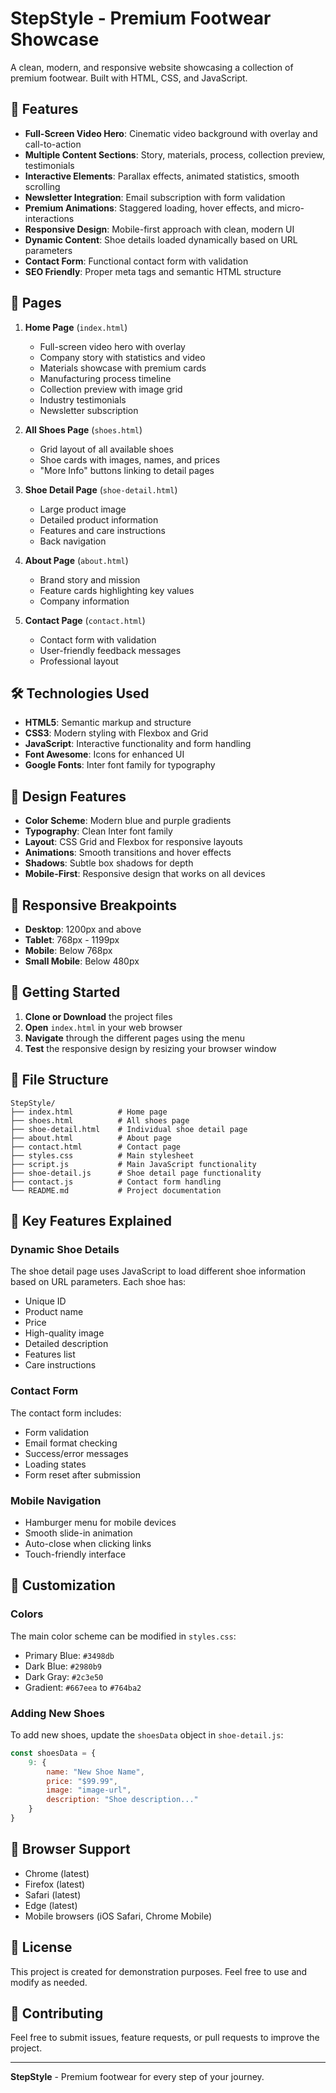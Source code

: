 # StepStyle - Premium Footwear Showcase

A clean, modern, and responsive website showcasing a collection of premium footwear. Built with HTML, CSS, and JavaScript.

## 🎯 Features

- **Full-Screen Video Hero**: Cinematic video background with overlay and call-to-action
- **Multiple Content Sections**: Story, materials, process, collection preview, testimonials
- **Interactive Elements**: Parallax effects, animated statistics, smooth scrolling
- **Newsletter Integration**: Email subscription with form validation
- **Premium Animations**: Staggered loading, hover effects, and micro-interactions
- **Responsive Design**: Mobile-first approach with clean, modern UI
- **Dynamic Content**: Shoe details loaded dynamically based on URL parameters
- **Contact Form**: Functional contact form with validation
- **SEO Friendly**: Proper meta tags and semantic HTML structure

## 📄 Pages

1. **Home Page** (`index.html`)
   - Full-screen video hero with overlay
   - Company story with statistics and video
   - Materials showcase with premium cards
   - Manufacturing process timeline
   - Collection preview with image grid
   - Industry testimonials
   - Newsletter subscription

2. **All Shoes Page** (`shoes.html`)
   - Grid layout of all available shoes
   - Shoe cards with images, names, and prices
   - "More Info" buttons linking to detail pages

3. **Shoe Detail Page** (`shoe-detail.html`)
   - Large product image
   - Detailed product information
   - Features and care instructions
   - Back navigation

4. **About Page** (`about.html`)
   - Brand story and mission
   - Feature cards highlighting key values
   - Company information

5. **Contact Page** (`contact.html`)
   - Contact form with validation
   - User-friendly feedback messages
   - Professional layout

## 🛠️ Technologies Used

- **HTML5**: Semantic markup and structure
- **CSS3**: Modern styling with Flexbox and Grid
- **JavaScript**: Interactive functionality and form handling
- **Font Awesome**: Icons for enhanced UI
- **Google Fonts**: Inter font family for typography

## 🎨 Design Features

- **Color Scheme**: Modern blue and purple gradients
- **Typography**: Clean Inter font family
- **Layout**: CSS Grid and Flexbox for responsive layouts
- **Animations**: Smooth transitions and hover effects
- **Shadows**: Subtle box shadows for depth
- **Mobile-First**: Responsive design that works on all devices

## 📱 Responsive Breakpoints

- **Desktop**: 1200px and above
- **Tablet**: 768px - 1199px
- **Mobile**: Below 768px
- **Small Mobile**: Below 480px

## 🚀 Getting Started

1. **Clone or Download** the project files
2. **Open** `index.html` in your web browser
3. **Navigate** through the different pages using the menu
4. **Test** the responsive design by resizing your browser window

## 📁 File Structure

```
StepStyle/
├── index.html          # Home page
├── shoes.html          # All shoes page
├── shoe-detail.html    # Individual shoe detail page
├── about.html          # About page
├── contact.html        # Contact page
├── styles.css          # Main stylesheet
├── script.js           # Main JavaScript functionality
├── shoe-detail.js      # Shoe detail page functionality
├── contact.js          # Contact form handling
└── README.md           # Project documentation
```

## 🎯 Key Features Explained

### Dynamic Shoe Details
The shoe detail page uses JavaScript to load different shoe information based on URL parameters. Each shoe has:
- Unique ID
- Product name
- Price
- High-quality image
- Detailed description
- Features list
- Care instructions

### Contact Form
The contact form includes:
- Form validation
- Email format checking
- Success/error messages
- Loading states
- Form reset after submission

### Mobile Navigation
- Hamburger menu for mobile devices
- Smooth slide-in animation
- Auto-close when clicking links
- Touch-friendly interface

## 🎨 Customization

### Colors
The main color scheme can be modified in `styles.css`:
- Primary Blue: `#3498db`
- Dark Blue: `#2980b9`
- Dark Gray: `#2c3e50`
- Gradient: `#667eea` to `#764ba2`

### Adding New Shoes
To add new shoes, update the `shoesData` object in `shoe-detail.js`:
```javascript
const shoesData = {
    9: {
        name: "New Shoe Name",
        price: "$99.99",
        image: "image-url",
        description: "Shoe description..."
    }
}
```

## 🌟 Browser Support

- Chrome (latest)
- Firefox (latest)
- Safari (latest)
- Edge (latest)
- Mobile browsers (iOS Safari, Chrome Mobile)

## 📝 License

This project is created for demonstration purposes. Feel free to use and modify as needed.

## 🤝 Contributing

Feel free to submit issues, feature requests, or pull requests to improve the project.

---

**StepStyle** - Premium footwear for every step of your journey. 